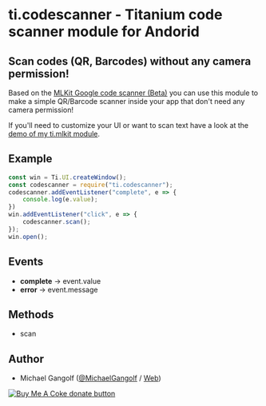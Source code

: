 # ti.codescanner - Titanium code scanner module for Andorid

## Scan codes (QR, Barcodes) without any camera permission!

Based on the <a href="https://developers.google.com/ml-kit/code-scanner">MLKit Google code scanner (Beta)</a> you can use this module to make a simple QR/Barcode scanner inside your app that don't need any camera permission!

If you'll need to customize your UI or want to scan text have a look at the <a href="https://github.com/m1ga/titanium-mlkit-demo">demo of my ti.mlkit module</a>.

## Example

```js
const win = Ti.UI.createWindow();
const codescanner = require("ti.codescanner");
codescanner.addEventListener("complete", e => {
	console.log(e.value);
})
win.addEventListener("click", e => {
	codescanner.scan();
});
win.open();
```

## Events
* <b>complete</b> -> event.value
* <b>error</b> -> event.message

## Methods
* scan


## Author

- Michael Gangolf ([@MichaelGangolf](https://twitter.com/MichaelGangolf) / [Web](http://migaweb.de))

<span class="badge-buymeacoffee"><a href="https://www.buymeacoffee.com/miga" title="donate"><img src="https://img.shields.io/badge/buy%20me%20a%20coke-donate-orange.svg" alt="Buy Me A Coke donate button" /></a></span>
